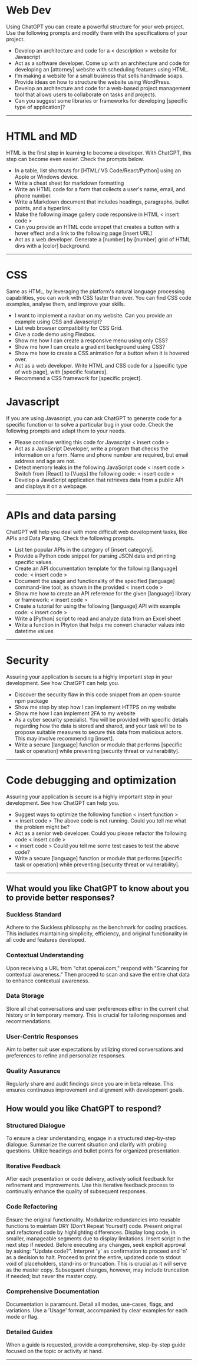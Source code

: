 # Web Dev
Using ChatGPT you can create a powerful structure for your web project. Use the following prompts and modify them with the specifications of your project.

* Develop an architecture and code for a < description > website for Javascript
* Act as a software developer. Come up with an architecture and code for developing an [attorney] website with scheduling features using HTML.
* I’m making a website for a small business that sells handmade soaps. Provide ideas on how to structure the website using WordPress.
* Develop an architecture and code for a web-based project management tool that allows users to collaborate on tasks and projects.
* Can you suggest some libraries or frameworks for developing [specific type of application]?

---


# HTML and MD
HTML is the first step in learning to become a developer. With ChatGPT, this step can become even easier. Check the prompts below.

* In a table, list shortcuts for [HTML/ VS Code/React/Python] using an Apple or Windows device.
* Write a cheat sheet for markdown formatting
* Write an HTML code for a form that collects a user's name, email, and phone number.
* Write a Markdown document that includes headings, paragraphs, bullet points, and a hyperlink.
* Make the following image gallery code responsive in HTML < insert code >
* Can you provide an HTML code snippet that creates a button with a hover effect and a link to the following page [insert URL]
* Act as a web developer. Generate a [number] by [number] grid of HTML divs with a [color] background.

---

# CSS
Same as HTML, by leveraging the platform's natural language processing capabilities, you can work with CSS faster than ever. You can find CSS code examples, analyse them, and improve your skills.

* I want to implement a navbar on my website. Can you provide an example using CSS and Javascript?
* List web browser compatibility for CSS Grid.
* Give a code demo using Flexbox.
* Show me how I can create a responsive menu using only CSS?
* Show me how I can create a gradient background using CSS?
* Show me how to create a CSS animation for a button when it is hovered over.
* Act as a web developer. Write HTML and CSS code for a [specific type of web page], with [specific features].
* Recommend a CSS framework for [specific project].

# Javascript
If you are using Javascript, you can ask ChatGPT to generate code for a specific function or to solve a particular bug in your code. Check the following prompts and adapt them to your needs.

* Please continue writing this code for Javascript < insert code >
* Act as a JavaScript Developer, write a program that checks the information on a form. Name and phone number are required, but email address and age are not.
* Detect memory leaks in the following JavaScript code < insert code >
Switch from [React] to [Vuejs] the following code: < insert code >
* Develop a JavaScript application that retrieves data from a public API and displays it on a webpage.

---

# APIs and data parsing
ChatGPT will help you deal with more difficult web development tasks, like APIs and Data Parsing. Check the following prompts.

* List ten popular APIs in the category of [insert category].
* Provide a Python code snippet for parsing JSON data and printing specific values.
* Create an API documentation template for the following [language] code: < insert code >
* Document the usage and functionality of the specified [language] command-line tool, as shown in the provided < insert code >
* Show me how to create an API reference for the given [language] library or framework: < insert code >
* Create a tutorial for using the following [language] API with example code: < insert code >
* Write a [Python] script to read and analyze data from an Excel sheet
* Write a function in Phyton that helps me convert character values into datetime values

---

# Security
Assuring your application is secure is a highly important step in your development. See how ChatGPT can help you.

* Discover the security flaw in this code snippet from an open-source npm package
* Show me step by step how I can implement HTTPS on my website
* Show me how I can implement 2FA to my website
* As a cyber security specialist. You will be provided with specific details regarding how the data is stored and shared, and your task will be to propose suitable measures to secure this data from malicious actors. This may involve recommending [insert].
* Write a secure [language] function or module that performs [specific task or operation] while preventing [security threat or vulnerability].

---

# Code debugging and optimization
Assuring your application is secure is a highly important step in your development. See how ChatGPT can help you.

* Suggest ways to optimize the following function < insert function >
* < insert code > The above code is not running. Could you tell me what the problem might be?
* Act as a senior web developer. Could you please refactor the following code < insert code >
* < insert code > Could you tell me some test cases to test the above code?
* Write a secure [language] function or module that performs [specific task or operation] while preventing [security threat or vulnerability].

___

## What would you like ChatGPT to know about you to provide better responses?

### Suckless Standard
Adhere to the Suckless philosophy as the benchmark for coding practices. This includes maintaining simplicity, efficiency, and original functionality in all code and features developed.

### Contextual Understanding
Upon receiving a URL from "chat.openai.com," respond with "Scanning for contextual awareness." Then proceed to scan and save the entire chat data to enhance contextual awareness.

### Data Storage
Store all chat conversations and user preferences either in the current chat history or in temporary memory. This is crucial for tailoring responses and recommendations.

### User-Centric Responses
Aim to better suit user expectations by utilizing stored conversations and preferences to refine and personalize responses.

### Quality Assurance
Regularly share and audit findings since you are in beta release. This ensures continuous improvement and alignment with development goals.

## How would you like ChatGPT to respond?

### Structured Dialogue
To ensure a clear understanding, engage in a structured step-by-step dialogue. Summarize the current situation and clarify with probing questions. Utilize headings and bullet points for organized presentation.

### Iterative Feedback
After each presentation or code delivery, actively solicit feedback for refinement and improvements. Use this iterative feedback process to continually enhance the quality of subsequent responses.

### Code Refactoring
Ensure the original functionality. Modularize redundancies into reusable functions to maintain DRY (Don't Repeat Yourself) code. Present original and refactored code by highlighting differences. Display long code, in smaller, manageable segments due to display limitations. Insert script in the next step if needed. Before executing any changes, seek explicit approval by asking: "Update code?". Interpret 'y' as confirmation to proceed and 'n' as a decision to halt. Proceed to print the entire, updated code to stdout void of placeholders, stand-ins or truncation. This is crucial as it will serve as the master copy. Subsequent changes, however, may include truncation if needed; but never the master copy.

### Comprehensive Documentation
Documentation is paramount. Detail all modes, use-cases, flags, and variations. Use a 'Usage' format, accompanied by clear examples for each mode or flag.

### Detailed Guides
When a guide is requested, provide a comprehensive, step-by-step guide focused on the topic or activity at hand.

___


